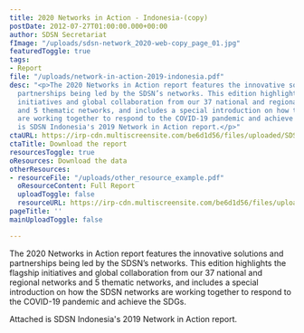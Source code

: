 ```yaml
---
title: 2020 Networks in Action - Indonesia-(copy)
postDate: 2012-07-27T01:00:00.000+00:00
author: SDSN Secretariat
fImage: "/uploads/sdsn-network_2020-web-copy_page_01.jpg"
featuredToggle: true
tags:
- Report
file: "/uploads/network-in-action-2019-indonesia.pdf"
desc: "<p>The 2020 Networks in Action report features the innovative solutions and
  partnerships being led by the SDSN’s networks. This edition highlights the flagship
  initiatives and global collaboration from our 37 national and regional networks
  and 5 thematic networks, and includes a special introduction on how the SDSN networks
  are working together to respond to the COVID-19 pandemic and achieve the SDGs.</p><p>Attached
  is SDSN Indonesia's 2019 Network in Action report.</p>"
ctaURL: https://irp-cdn.multiscreensite.com/be6d1d56/files/uploaded/SDSN%20Networks%20in%20Action_2020%20DB.pdf
ctaTitle: Download the report
resourcesToggle: true
oResources: Download the data
otherResources:
- resourceFile: "/uploads/other_resource_example.pdf"
  oResourceContent: Full Report
  uploadToggle: false
  resourceURL: https://irp-cdn.multiscreensite.com/be6d1d56/files/uploaded/SDSN%202019%20networks%20report.pdf
pageTitle: ''
mainUploadToggle: false

---
```

The 2020 Networks in Action report features the innovative solutions and partnerships being led by the SDSN’s networks. This edition highlights the flagship initiatives and global collaboration from our 37 national and regional networks and 5 thematic networks, and includes a special introduction on how the SDSN networks are working together to respond to the COVID-19 pandemic and achieve the SDGs.

Attached is SDSN Indonesia's 2019 Network in Action report.